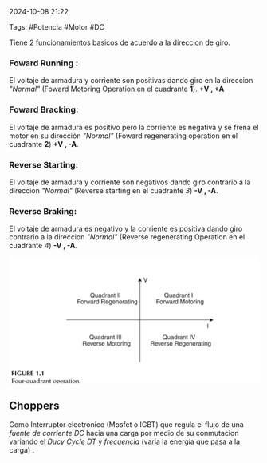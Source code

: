 2024-10-08 21:22

Tags: #Potencia #Motor #DC  

Tiene 2 funcionamientos basicos de acuerdo a la direccion de giro.
### Foward Running : 
El voltaje de armadura y corriente son positivas dando giro en la direccion _"Normal"_ (Foward Motoring Operation en el cuadrante **1**). **+V , +A** 

### Foward Bracking:
El voltaje de armadura es positivo pero la corriente es negativa y se frena el motor en su dirección _"Normal"_ (Foward regenerating operation en el cuadrante **2**) **+V , -A**.

### Reverse Starting:
El voltaje de armadura y corriente son negativos dando giro contrario a la direccion _"Normal"_ (Reverse starting en el cuadrante _3_) **-V , -A**.

### Reverse Braking:
El voltaje de armadura es negativo y la corriente es positiva dando giro contrario a la direccion _"Normal"_ (Reverse regenerating Operation en el cuadrante _4_) **-V , -A**.

![Motor |500](Imagenes/MotorDc_1.jpeg )

## Choppers 

Como Interruptor electronico (Mosfet o IGBT) que regula el flujo de una _fuente de corriente DC_ hacia una carga por medio de su conmutacion variando el _Ducy Cycle DT_ y _frecuencia_ (varia la energía que pasa a la carga) . 